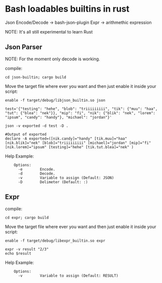 # Bash loadables builtins in rust

Json Encode/Decode -> bash-json-plugin
Expr -> arithmethic expression 

NOTE: It's all still experimental to learn Rust

## Json Parser

NOTE: For the moment only decode is working.

compile:
```
cd json-builtin; cargo build
```
Move the target file where ever you want and then just enable it inside your script:
```
enable -f target/debug/libjson_builtin.so json 

test='{"testing": "hehe", "blob": "triiiiiiiii", "tik": {"muu": "haa", "tut": {"blea": "nek"}}, "mip": "fi", "nik": {"blik": "nek", "lorem": "ipsum", "candy": "handy"}, "michael": "jordan"}'

json -v exported -d test -D .

#Output of exported
declare -A exported=([nik.candy]="handy" [tik.muu]="haa" [nik.blik]="nek" [blob]="triiiiiiiii" [michael]="jordan" [mip]="fi" [nik.lorem]="ipsum" [testing]="hehe" [tik.tut.blea]="nek" )
```
Help Example:
```
    Options:
      -e        Encode.
      -d        Decode.
      -v        Variable to assign (Default: JSON)
      -D        Delimeter (Default: :)
```

## Expr
compile:
```
cd expr; cargo build
```
Move the target file where ever you want and then just enable it inside your script:
```
enable -f target/debug/libexpr_builtin.so expr

expr -v result "2/3"
echo $result
```
Help Example:
```
    Options:
      -v        Variable to assign (Default: RESULT)
```
